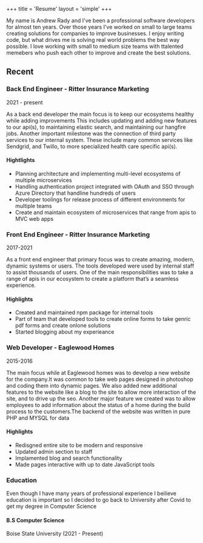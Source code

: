 +++
title = 'Resume'
layout = 'simple'
+++

My name is Andrew Rady and I've been a professional software developers for almost ten years.
Over those years I've worked on small to large teams creating solutions for companies to improve businesses. I enjoy writing code, but what drives me is solving real world problems the best way possible.
I love working with small to medium size teams with ttalented memebers who push each other to improve and create the best solutions.

## Recent

### Back End Engineer - Ritter Insurance Marketing

2021 - present

As a back end developer the main focus is to keep our ecosystems healthy while adding improvements This includes updating and adding new features to our api(s), to maintaining elastic search, and maintaining our hangfire jobs. Another important milestone was the connection of third party services to our internal system. These include many common services like Sendgrid, and Twillo, to more specialized health care specific api(s).

#### Hightlights

- Planning architecture and implementing multi-level ecosystems of multiple microservices
- Handling authentication project integrated with OAuth and SSO through Azure Directory that handline hundreds of users
- Developer toolings for release process of different environments for multiple teams
- Create and maintain ecosystem of microservices that range from apis to MVC web apps 


### Front End Engineer - Ritter Insurance Marketing

2017-2021

As a front end engineer that primary focus was to create amazing, modern, dynamic systems or users. The tools developed were used by internal staff to assist thousands of users. One of the main responsibilities was to take a range of apis in our ecosystem to create a platform that’s a seamless experience.


#### Highlights

- Created and maintained npm package for internal tools
- Part of team that developed tools to create online forms to take genric pdf forms and create onlone solutions
- Started blogging about my experieance 


### Web Developer - Eaglewood Homes

2015-2016

The main focus while at Eaglewood homes was to develop a new website for the company.It was common to take web pages designed in photoshop and coding them into dynamic pages. We also added new additional features to the website like a blog to the site to allow more interaction of the site, and to drive up the seo. Another major feature we created was to allow employees to add information about the status of a home during the build process to the customers.The backend of the website was written in pure PHP and MYSQL for data

#### Highlights

- Redisgned entire site to be modern and responsive 
- Updated admin section to staff
- Implamented blog and search functionality
- Made pages interactive with up to date JavaScript tools


### Education

Even though I have many years of professional experience I beilieve education is important so I decided to go back to University after Covid to get my degree in Computer Science

#### B.S Computer Science

Boise State University (2021 - Present)
